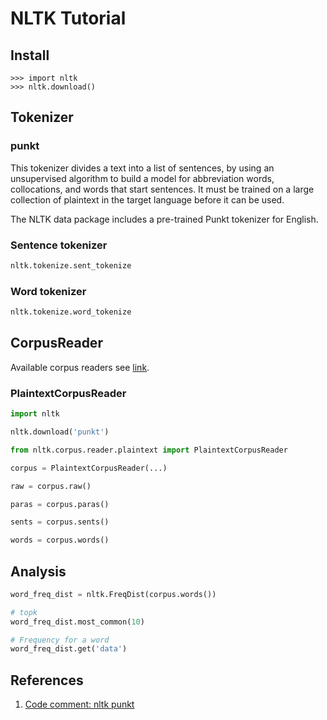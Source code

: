 # NLTK Tutorial

## Install

```text
>>> import nltk
>>> nltk.download()
```

## Tokenizer

### punkt

This tokenizer divides a text into a list of sentences, by using an unsupervised algorithm to build a model for abbreviation words, collocations, and words that start sentences. It must be trained on a large collection of plaintext in the target language before it can be used.

The NLTK data package includes a pre-trained Punkt tokenizer for English.

### Sentence tokenizer

```python
nltk.tokenize.sent_tokenize
```

### Word tokenizer

```python
nltk.tokenize.word_tokenize
```

## CorpusReader

Available corpus readers see [link](https://www.nltk.org/howto/corpus.html).

### PlaintextCorpusReader

```python
import nltk

nltk.download('punkt')

from nltk.corpus.reader.plaintext import PlaintextCorpusReader

corpus = PlaintextCorpusReader(...)

raw = corpus.raw()

paras = corpus.paras()

sents = corpus.sents()

words = corpus.words()

```

## Analysis

```python
word_freq_dist = nltk.FreqDist(corpus.words())

# topk
word_freq_dist.most_common(10)

# Frequency for a word
word_freq_dist.get('data')

```





## References

1. [Code comment: nltk punkt](https://www.nltk.org/_modules/nltk/tokenize/punkt.html)

